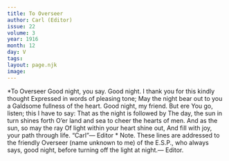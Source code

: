 ```yaml
---
title: To Overseer
author: Carl (Editor)
issue: 22
volume: 3
year: 1916
month: 12
day: V
tags:
layout: page.njk
image:
---
```

*To Overseer      Good night, you say. Good night.    I thank you for this kindly thought    Expressed in words of pleasing tone;    May the night bear out to you a    Galdsome fullness of the heart.    Good night, my friend. But ere    You go, listen; this I have to say:    That as the night is followed by    The day, the sun in turn shines forth    O’er land and sea to cheer the hearts of men.    And as the sun, so may the ray    Of light within your heart shine out,    And fill with joy, your path through life.       “Carl”— Editor       * Note. These lines are addressed to the friendly Overseer (name unknown to me) of the E.S.P., who always says, good night, before turning off the light at night.— Editor. 


